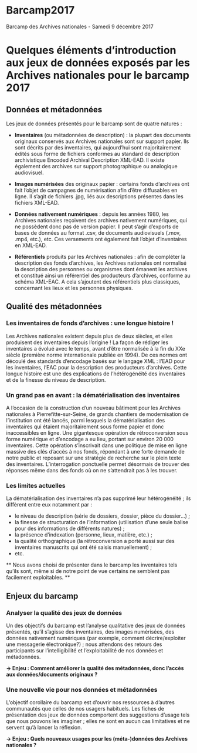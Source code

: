 # Barcamp2017
Barcamp des Archives nationales - Samedi 9 décembre 2017


# Quelques éléments d’introduction aux jeux de données exposés par les Archives nationales pour le barcamp 2017


## Données et métadonnées

Les jeux de données présentés pour le barcamp sont de quatre natures :

* **Inventaires** (ou métadonnées de description) : la plupart des documents originaux conservés aux Archives nationales sont sur support papier. Ils sont décrits par des inventaires, qui aujourd’hui sont majoritairement édités sous forme de fichiers conformes au standard de description archivistique Encoded Archival Description XML-EAD. Il existe également des archives sur support photographique ou analogique audiovisuel.

* **Images numérisées** des originaux papier : certains fonds d’archives ont fait l’objet de campagnes de numérisation afin d’être diffusables en ligne. Il s’agit de fichiers .jpg, liés aux descriptions présentes dans les fichiers XML-EAD.

* **Données nativement numériques** : depuis les années 1980, les Archives nationales reçoivent des archives nativement numériques, qui ne possèdent donc pas de version papier. Il peut s’agir d’exports de bases de données au format .csv, de documents audiovisuels (.mov, .mp4, etc.), etc. Ces versements ont également fait l’objet d’inventaires en XML-EAD.

* **Référentiels** produits par les Archives nationales : afin de compléter la description des fonds d’archives, les Archives nationales ont normalisé la description des personnes ou organismes dont émanent les archives et constitué ainsi un référentiel des producteurs d’archives, conforme au schéma XML-EAC. A cela s’ajoutent des référentiels plus classiques, concernant les lieux et les personnes physiques.

## Qualité des métadonnées

### Les inventaires de fonds d’archives : une longue histoire !
Les Archives nationales existent depuis plus de deux siècles, et elles produisent des inventaires depuis l’origine ! La façon de rédiger les inventaires a évolué avec le temps, avant d’être normalisée à la fin du XXe siècle (première norme internationale publiée en 1994). De ces normes ont découlé des standards d’encodage basés sur le langage XML : l’EAD pour les inventaires, l’EAC pour la description des producteurs d’archives. Cette longue histoire est une des explications de l’hétérogénéité des inventaires et de la finesse du niveau de description.

### Un grand pas en avant : la dématérialisation des inventaires
A l’occasion de la construction d’un nouveau bâtiment pour les Archives nationales à Pierrefitte-sur-Seine, de grands chantiers de modernisation de l’institution ont été lancés, parmi lesquels la dématérialisation des inventaires qui étaient majoritairement sous forme papier et donc inaccessibles en ligne. Une gigantesque opération de rétroconversion sous forme numérique et d’encodage a eu lieu, portant sur environ 20 000 inventaires. Cette opération s’inscrivait dans une politique de mise en ligne massive des clés d’accès à nos fonds, répondant à une forte demande de notre public et reposant sur une stratégie de recherche sur le plein texte des inventaires. L’interrogation ponctuelle permet désormais de trouver des réponses même dans des fonds où on ne s’attendrait pas à les trouver.

### Les limites actuelles
La dématérialisation des inventaires n’a pas supprimé leur hétérogénéité ; ils diffèrent entre eux notamment par :
* le niveau de description (série de dossiers, dossier, pièce du dossier…) ;
* la finesse de structuration de l’information (utilisation d’une seule balise pour des informations de différents natures) ;
* la présence d’indexation (personne, lieux, matière, etc.) ;
* la qualité orthographique (la rétroconversion a porté aussi sur des inventaires manuscrits qui ont été saisis manuellement) ;
* etc.

** Nous avons choisi de présenter dans le barcamp les inventaires tels qu’ils sont, même si de notre point de vue certains ne semblent pas facilement exploitables. **

## Enjeux du barcamp

### Analyser la qualité des jeux de données
Un des objectifs du barcamp est l’analyse qualitative des jeux de données présentés, qu’il s’agisse des inventaires, des images numérisées, des données nativement numériques  (par exemple, comment décrire/exploiter une messagerie électronique?) ; nous attendons des retours des participants sur l’intelligibilité et l’exploitabilité de nos données et métadonnées.

**→ Enjeu : Comment améliorer la qualité des métadonnées, donc l’accès aux données/documents originaux ?**


### Une nouvelle vie pour nos données et métadonnées
L’objectif corollaire du barcamp est d’ouvrir nos ressources à d’autres communautés que celles de nos usagers habituels. Les fiches de présentation des jeux de données comportent des suggestions d’usage tels que nous pouvons les imaginer ; elles ne sont en aucun cas limitatives et ne servent qu’à lancer la réflexion.

**→ Enjeu : Quels nouveaux usages pour les (méta-)données des Archives nationales ?**

